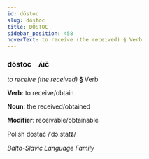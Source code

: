 ```yaml
---
id: döstoc
slug: döstoc
title: DÖSTOC
sidebar_position: 458
hoverText: to receive (the received) § Verb
---
```


### döstoc&emsp;<span kind="abugida">ʌ́ıc̄</span>

*to receive (the received)* **§** Verb

**Verb**: to receive/obtain

**Noun**: the received/obtained

**Modifier**: receivable/obtainable

Polish dostać /ˈdɔ.stat͡ɕ/

*Balto-Slavic Language Family*